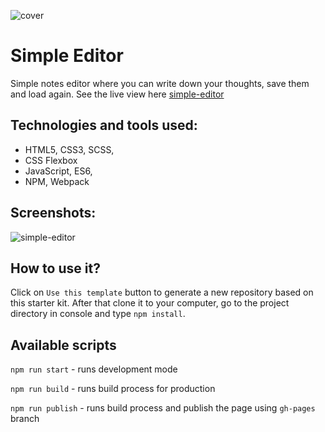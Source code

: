 ![cover](https://kamil-siwiec.github.io/simple-editor/editor.png)

# Simple Editor 

Simple notes editor where you can write down your thoughts,
save them and load again.
See the live view here [simple-editor](https://kamil-siwiec.github.io/simple-editor/)

## Technologies and tools used:

- HTML5, CSS3, SCSS,
- CSS Flexbox
- JavaScript, ES6,
- NPM, Webpack

## Screenshots:
![simple-editor](https://kamil-siwiec.github.io/simple-editor/editorss.png)

## How to use it?

Click on `Use this template` button to generate a new repository based on this starter kit. After that clone it to your computer, go to the project directory in console and type `npm install`.

## Available scripts

`npm run start` - runs development mode

`npm run build` - runs build process for production

`npm run publish` - runs build process and publish the page using `gh-pages` branch

